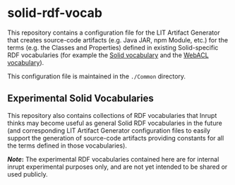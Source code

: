 # solid-rdf-vocab

This repository contains a configuration file for the LIT Artifact Generator that creates
source-code artifacts (e.g. Java JAR, npm Module, etc.) for the terms (e.g. the Classes
and Properties) defined in existing Solid-specific RDF vocabularies (for example the [Solid
vocabulary](http://www.w3.org/ns/solid/terms) and the [WebACL vocabulary](http://www.w3.org/ns/auth/acl)).

This configuration file is maintained in the `./Common` directory.

## Experimental Solid Vocabularies

This repository also contains collections of RDF vocabularies that Inrupt thinks may
become useful as general Solid RDF vocabularies in the future (and corresponding LIT
Artifact Generator configuration files to easily support the generation of source-code
artifacts providing constants for all the terms defined in those vocabularies).

**_Note_:** The experimental RDF vocabularies contained here are for internal inrupt
experimental purposes only, and are not yet intended to be shared or used publicly.
